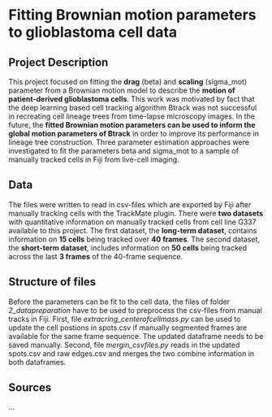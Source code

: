 # Fitting Brownian motion parameters to glioblastoma cell data

## Project Description
This project focused on fitting the **drag** (beta) and **scaling** (sigma_mot) parameter from a Brownian motion model to describe the **motion of patient-derived glioblastoma cells**. This work was motivated by fact that the deep learning based cell tracking algorithm Btrack was not successful in recreating cell lineage trees from time-lapse microscopy images. In the future, the **fitted Brownian motion parameters can be used to inform the global motion parameters of Btrack** in order to improve its performance in lineage tree construction.
Three parameter estimation approaches were investigated to fit the parameters beta and sigma_mot to a sample of manually tracked cells in Fiji from live-cell imaging. 

## Data
The files were written to read in csv-files which are exported by Fiji after manually tracking cells with the TrackMate plugin. There were **two datasets** with quantitative information on manually tracked cells from cell line G337 available to this project. The first dataset, the **long-term dataset**, contains information on **15 cells** being tracked over **40 frames**. The second dataset, the **short-term dataset**, includes information on **50 cells** being tracked across the last **3 frames** of the 40-frame sequence.

## Structure of files
Before the parameters can be fit to the cell data, the files of folder *2_datapreparation* have to be used to preprocess the csv-files from manual tracks in Fiji. First, file *extracring_centerofcellmass.py* can be used to update the cell postions in spots.csv if manually segmented frames are available for the same frame sequence. The updated dataframe needs to be saved manually. Second, file *mergin_csvfiles.py* reads in the updated spots.csv and raw edges.csv and merges the two combine information in both dataframes.




## Sources
...

